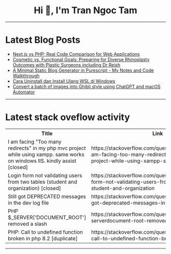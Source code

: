 <h1 align="center">Hi 👋, I'm Tran Ngoc Tam</h1>

---

# Latest Blog Posts 
<!-- BLOG-POST-LIST:START -->
- [Next.js vs PHP: Real Code Comparison for Web Applications](https://dev.to/leapcell/nextjs-vs-php-real-code-comparison-for-web-applications-3he9)
- [Cosmetic vs. Functional Goals: Preparing for Diverse Rhinoplasty Outcomes with Plastic Surgeons including Dr Reish](https://dev.to/richardreish/cosmetic-vs-functional-goals-preparing-for-diverse-rhinoplasty-outcomes-with-plastic-surgeons-2gae)
- [A Minimal Static Blog Generator in Purescript - My Notes and Code Walkthrough](https://dev.to/druchan/a-minimal-static-blog-generator-in-purescript-my-notes-and-code-walkthrough-f4j)
- [Cara Uninstall dan Install Ulang WSL di Windows](https://dev.to/ryfazrin/cara-uninstall-dan-install-ulang-wsl-di-windows-59p0)
- [Convert a batch of images into Ghibli style using ChatGPT and macOS Automator](https://dev.to/kopiro/process-bunch-of-pictures-into-ghibli-style-using-chatgpt-and-macos-automator-4a37)
<!-- BLOG-POST-LIST:END -->

---

# Latest stack oveflow activity
<table>
  <tr><th>Title</th><th>Link</th></tr>
  <!-- STACKOVERFLOW:START --><tr><td>I am facing &quot;Too many redirects&quot; in my php mvc project while using xampp. same works on windows IIS. kindly assist [closed]</td><td>https://stackoverflow.com/questions/79571508/i-am-facing-too-many-redirects-in-my-php-mvc-project-while-using-xampp-same-w</td></tr><tr><td>Login form not validating users from two tables &lpar;student and organization&rpar; [closed]</td><td>https://stackoverflow.com/questions/79571498/login-form-not-validating-users-from-two-tables-student-and-organization</td></tr><tr><td>Still got DEPRECATED messages in the dev log file</td><td>https://stackoverflow.com/questions/79571386/still-got-deprecated-messages-in-the-dev-log-file</td></tr><tr><td>PHP $_SERVER[&#39;DOCUMENT_ROOT&#39;] removed a slash</td><td>https://stackoverflow.com/questions/79571212/php-serverdocument-root-removed-a-slash</td></tr><tr><td>PHP: Call to undefined function broken in php 8.2 [duplicate]</td><td>https://stackoverflow.com/questions/79571124/php-call-to-undefined-function-broken-in-php-8-2</td></tr><!-- STACKOVERFLOW:END -->
</table>

---


